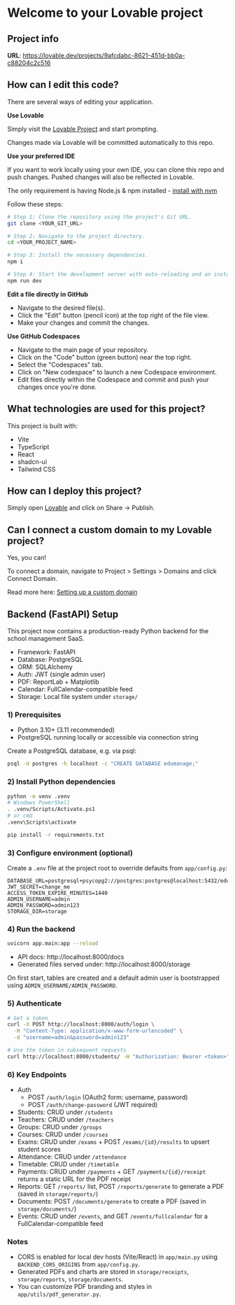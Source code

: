 # Welcome to your Lovable project

## Project info

**URL**: https://lovable.dev/projects/9afcdabc-8621-451d-bb0a-c88204c2c516

## How can I edit this code?

There are several ways of editing your application.

**Use Lovable**

Simply visit the [Lovable Project](https://lovable.dev/projects/9afcdabc-8621-451d-bb0a-c88204c2c516) and start prompting.

Changes made via Lovable will be committed automatically to this repo.

**Use your preferred IDE**

If you want to work locally using your own IDE, you can clone this repo and push changes. Pushed changes will also be reflected in Lovable.

The only requirement is having Node.js & npm installed - [install with nvm](https://github.com/nvm-sh/nvm#installing-and-updating)

Follow these steps:

```sh
# Step 1: Clone the repository using the project's Git URL.
git clone <YOUR_GIT_URL>

# Step 2: Navigate to the project directory.
cd <YOUR_PROJECT_NAME>

# Step 3: Install the necessary dependencies.
npm i

# Step 4: Start the development server with auto-reloading and an instant preview.
npm run dev
```

**Edit a file directly in GitHub**

- Navigate to the desired file(s).
- Click the "Edit" button (pencil icon) at the top right of the file view.
- Make your changes and commit the changes.

**Use GitHub Codespaces**

- Navigate to the main page of your repository.
- Click on the "Code" button (green button) near the top right.
- Select the "Codespaces" tab.
- Click on "New codespace" to launch a new Codespace environment.
- Edit files directly within the Codespace and commit and push your changes once you're done.

## What technologies are used for this project?

This project is built with:

- Vite
- TypeScript
- React
- shadcn-ui
- Tailwind CSS

## How can I deploy this project?

Simply open [Lovable](https://lovable.dev/projects/9afcdabc-8621-451d-bb0a-c88204c2c516) and click on Share -> Publish.

## Can I connect a custom domain to my Lovable project?

Yes, you can!

To connect a domain, navigate to Project > Settings > Domains and click Connect Domain.

Read more here: [Setting up a custom domain](https://docs.lovable.dev/tips-tricks/custom-domain#step-by-step-guide)

## Backend (FastAPI) Setup

This project now contains a production-ready Python backend for the school management SaaS.

- Framework: FastAPI
- Database: PostgreSQL
- ORM: SQLAlchemy
- Auth: JWT (single admin user)
- PDF: ReportLab + Matplotlib
- Calendar: FullCalendar-compatible feed
- Storage: Local file system under `storage/`

### 1) Prerequisites
- Python 3.10+ (3.11 recommended)
- PostgreSQL running locally or accessible via connection string

Create a PostgreSQL database, e.g. via psql:

```bash
psql -U postgres -h localhost -c "CREATE DATABASE edumanage;"
```

### 2) Install Python dependencies

```bash
python -m venv .venv
# Windows PowerShell
. .venv/Scripts/Activate.ps1
# or cmd
.venv\Scripts\activate

pip install -r requirements.txt
```

### 3) Configure environment (optional)
Create a `.env` file at the project root to override defaults from `app/config.py`:

```
DATABASE_URL=postgresql+psycopg2://postgres:postgres@localhost:5432/edumanage
JWT_SECRET=change_me
ACCESS_TOKEN_EXPIRE_MINUTES=1440
ADMIN_USERNAME=admin
ADMIN_PASSWORD=admin123
STORAGE_DIR=storage
```

### 4) Run the backend

```bash
uvicorn app.main:app --reload
```

- API docs: http://localhost:8000/docs
- Generated files served under: http://localhost:8000/storage

On first start, tables are created and a default admin user is bootstrapped using `ADMIN_USERNAME/ADMIN_PASSWORD`.

### 5) Authenticate

```bash
# Get a token
curl -X POST http://localhost:8000/auth/login \
  -H "Content-Type: application/x-www-form-urlencoded" \
  -d "username=admin&password=admin123"

# Use the token in subsequent requests
curl http://localhost:8000/students/ -H "Authorization: Bearer <token>"
```

### 6) Key Endpoints

- Auth
  - POST `/auth/login` (OAuth2 form: username, password)
  - POST `/auth/change-password` (JWT required)
- Students: CRUD under `/students`
- Teachers: CRUD under `/teachers`
- Groups: CRUD under `/groups`
- Courses: CRUD under `/courses`
- Exams: CRUD under `/exams` + POST `/exams/{id}/results` to upsert student scores
- Attendance: CRUD under `/attendance`
- Timetable: CRUD under `/timetable`
- Payments: CRUD under `/payments` + GET `/payments/{id}/receipt` returns a static URL for the PDF receipt
- Reports: GET `/reports/` list, POST `/reports/generate` to generate a PDF (saved in `storage/reports/`)
- Documents: POST `/documents/generate` to create a PDF (saved in `storage/documents/`)
- Events: CRUD under `/events`, and GET `/events/fullcalendar` for a FullCalendar-compatible feed

### Notes
- CORS is enabled for local dev hosts (Vite/React) in `app/main.py` using `BACKEND_CORS_ORIGINS` from `app/config.py`.
- Generated PDFs and charts are stored in `storage/receipts`, `storage/reports`, `storage/documents`.
- You can customize PDF branding and styles in `app/utils/pdf_generator.py`.
